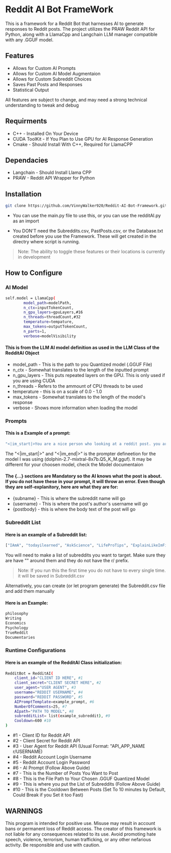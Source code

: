 # Reddit AI Bot FrameWork


This is a framework for a Reddit Bot that harnesses AI to generate responses to Reddit posts. The project utilizes the PRAW Reddit API for Python, along with a LlamaCpp and Langchain LLM manager compatible with any .GGUF model.

## Features

- Allows for Custom AI Prompts
- Allows for Custom AI Model Augmentaion
- Allows for Custom Subreddit Choices
- Saves Past Posts and Responses
- Statistical Output

All features are subject to change, and may need a strong technical understanding to tweak and debug

## Requirments
- C++ - Installed On Your Device
- CUDA ToolKit - If You Plan to Use GPU for AI Response Generation
- Cmake - Should Install With C++, Required for LlamaCPP

## Dependacies
- Langchain - Should Install Llama CPP
- PRAW - Reddit API Wrapper for Python


## Installation

```sh
git clone https://github.com/VinnyWalker920/Reddit-AI-Bot-Framework.git
```

- You can use the main.py file to use this, or you can use the redditAI.py as an import 

- You DON'T need the Subreddits.csv, PastPosts.csv, or the Database.txt created before you use the Framework. These will get created in the directry where script is running.

> Note: The ability to toggle these features or their locations is currently in development


## How to Configure
### AI Model
```sh
self.model = LlamaCpp(
        model_path=modelPath,
        n_ctx=inputTokenCount,
        n_gpu_layers=gpuLayers,#16
        n_threads=threadCount,#32
        temperature=tempature,
        max_tokens=outputTokenCount,
        n_parts=1,
        verbose=modelVisibility
```
#### This is from the LLM AI model definition as used in the LLM Class of the RedditAI Object
- model_path - This is the path to you Quantized model (.GGUF File) 
- n_ctx - Somewhat translates to the length of the inputted prompt
- n_gpu_layers - This puts repeated layers on the GPU. This is only used if you are using CUDA
- n_threads - Refers to the ammount of CPU threads to be used
- temperature - this is on a scale of 0.0 - 1.0 
- max_tokens - Somewhat translates to the length of the model's response
- verbose - Shows more information when loading the model

### Prompts
#### This is a Example of a prompt:
```sh
"<|im_start|>You are a nice person who looking at a reddit post. you are on the {subname} subbreddit,{username} looking at the post titled {posttitle}. The body text of the post is {postbody}. Your Job is to write a positive comment that will gain likes. You dont want to mention anything about youself, and do not give away your identity. MAKE SURE YOUR RESPONSE DOES NOT HAVE and Preamble or introductory phrases, and it is only the response. Make the response short but long enough to finish your thought<|im_end|><|im_start|>assistant"
```
The "<|im_start|>" and "<|im_end|>" is the prompter defineetion for the model I was using (dolphin-2.7-mixtral-8x7b.Q5_K_M.gguf). It may be different for your choosen model, check the Model documentaion

#### The {...} sections are Mandatory so the AI knows what the post is about. If you do not have these in your prompt, it will throw an error. Even though they are self-explanitory, here are what they are for:
- {subname} - This is where the subreddit name will go
- {username} - This is where the post's author's username will go
- {postbody} - this is where the body text of the post will go


### Subreddit List
#### Here is an example of a Subreddit list:
```sh
["IAmA", "todayilearned", "AskScience", "LifeProTips", "ExplainLikeImFive", "YouShouldKnow", "Movies", "science", "history", "worldnews", "DIY", "personalfinance", "Fitness", "technology", "books", "Music", "gaming", "news", "Futurology", "politics", "health", "relationships", "philosophy", "Writing", "Economics", "Psychology", "TrueReddit", "Documentaries"]
```
You will need to make a list of subreddits you want to target. Make sure they are have "" around them and they do not have the r/ prefix.

> Note: If you run this the first time you do not have to every single time. it will be saved in Subreddit.csv

Alternatively, you can create (or let program generate) the Subreddit.csv file and add them manually
#### Here is an Example:
```sh
philosophy
Writing
Economics
Psychology
TrueReddit
Documentaries
```

### Runtime Configurations
#### Here is an example of the RedditAI Class initialization:
```sh
RedditBot = RedditAI(
    client_id="CLIENT ID HERE", #1
    client_secret="CLIENT SECRET HERE", #2
    user_agent="USER AGENT", #3
    username="REDDIT USERNAME", #4
    password="REDDIT PASSWORD", #5
    AIPromptTemplate=example_prompt, #6
    NumberOfComments=25, #7
    AIpath="PATH TO MODEL", #8
    subredditList= list(example_subreddit), #9
    Cooldown=600 #10
)
```
- #1 - Client ID for Reddit API
- #2 - Client Secret for Reddit API
- #3 - User Agent for Reddit API (Usual Format: "API_APP_NAME r/USERNAME) 
- #4 - Reddit Account Login Username
- #5 - Reddit Account Login Password
- #6 - AI Prompt (Follow Above Guide)
- #7 - This is the Number of Posts You Want to Post
- #8 - This is the File Path to Your Chosen .GGUF Quantized Model
- #9 - This is where you put the List of Subreddits (Follow Above Guide)
- #10 - This is the Cooldown Between Posts (Set To 10 minutes by Default, Could Break if you Set it too Fast)

## WARNINGS
This program is intended for positive use. Misuse may result in account bans or permanent loss of Reddit access. The creator of this framework is not liable for any consequences related to its use. Avoid promoting hate speech, violence, terrorism, human trafficking, or any other nefarious activity. Be responsible and use with caution.
